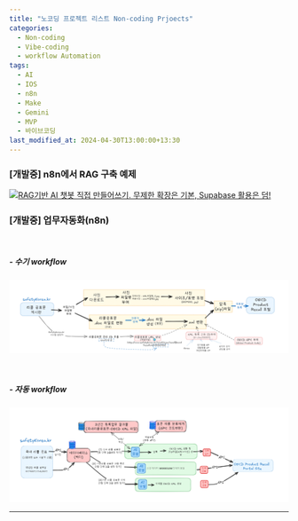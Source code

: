 ```yaml
---
title: "노코딩 프로젝트 리스트 Non-coding Prjoects"
categories:
  - Non-coding
  - Vibe-coding
  - workflow Automation
tags:
  - AI
  - IOS
  - n8n
  - Make
  - Gemini
  - MVP
  - 바이브코딩
last_modified_at: 2024-04-30T13:00:00+13:30
---
```



### [개발중] n8n에서 RAG 구축 예제
[![RAG기반 AI 챗봇 직접 만들어쓰기. 무제한 확장은 기본, Supabase 활용은 덤!](http://img.youtube.com/vi/Fk5pQ0fQkJ0/0.jpg)](https://youtu.be/Fk5pQ0fQkJ0) 


### [개발중] 업무자동화(n8n) 

</br>

##### - 수기 workflow
![수기 workflow](/assets/images/OECD%20등록%20수기%20업무%20절차1%20(2).png)

</br>

##### - 자동 workflow
![자동화 workFlow](/assets/images/OECD%20등록%20자동%20업무%20절차.png)

---

